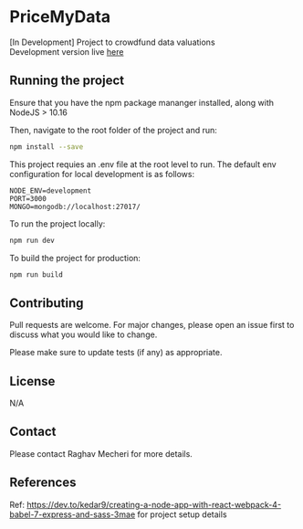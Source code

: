 # PriceMyData
[In Development] Project to crowdfund data valuations<br>
Development version live <a href="https://www.pricemydata.com">here</a>

## Running the project

Ensure that you have the npm package mananger installed, along with NodeJS > 10.16

Then, navigate to the root folder of the project and run: 

```bash
npm install --save
```

This project requies an .env file at the root level to run. The default env configuration for local development is as follows:
```
NODE_ENV=development
PORT=3000
MONGO=mongodb://localhost:27017/
```
To run the project locally:

```bash
npm run dev
```

To build the project for production:

```bash
npm run build
```

## Contributing
Pull requests are welcome. For major changes, please open an issue first to discuss what you would like to change.

Please make sure to update tests (if any) as appropriate.

## License
N/A

## Contact
Please contact Raghav Mecheri for more details.

## References
Ref: https://dev.to/kedar9/creating-a-node-app-with-react-webpack-4-babel-7-express-and-sass-3mae for project setup details
